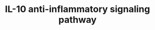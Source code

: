 ---
annotations:
- id: PW:0000003
  parent: signaling pathway
  type: Pathway Ontology
  value: signaling pathway
authors:
- Laurent
- Fehrhart
- Eweitz
- Egonw
citedin:
- link: PMC8099445
  title: Identification of high‐dimensional omics‐derived predictors for tumor growth
    dynamics using machine learning and pharmacometric modeling (2021)
- link: PMC7756074
  title: A Network-Based Analysis Reveals the Mechanism Underlying Vitamin D in Suppressing
    Cytokine Storm and Virus in SARS-CoV-2 Infection (2020)
- link: PMC7573595
  title: Finding disease modules for cancer and COVID-19 in gene co-expression networks
    with the Core&Peel method (2020)
description: IL-10 Anti-inflammatory Signaling Pathway. Pathway based on Biocarta
  pathway (M6778). https://cgap.nci.nih.gov/Pathways/BioCarta/h_il10Pathway  IL-10
  binds to its respective IL-10 receptor which activates the JAK/STAT pathway and
  MAPK pathway involving the p38 kinases. This leads to the induction of the enzyme
  heme oxygenase-1 (HMOX1) which is involved in the biosynthesis of heme, and catalyzes
  the reaction producing the heme precursor biliverdin. The ani-inflammatory actions
  of HMOX appear to be the result of signaling by carbon monoxide which inhibits pro-inflammatory
  cytokine production.
last-edited: 2021-05-22
ndex: 49df895c-8b6b-11eb-9e72-0ac135e8bacf
organisms:
- Homo sapiens
redirect_from:
- /index.php/Pathway:WP4495
- /instance/WP4495
- /instance/WP4495_r123501
revision: r123501
schema-jsonld:
- '@context': https://schema.org/
  '@id': https://wikipathways.github.io/pathways/WP4495.html
  '@type': Dataset
  creator:
    '@type': Organization
    name: WikiPathways
  description: IL-10 Anti-inflammatory Signaling Pathway. Pathway based on Biocarta
    pathway (M6778). https://cgap.nci.nih.gov/Pathways/BioCarta/h_il10Pathway  IL-10
    binds to its respective IL-10 receptor which activates the JAK/STAT pathway and
    MAPK pathway involving the p38 kinases. This leads to the induction of the enzyme
    heme oxygenase-1 (HMOX1) which is involved in the biosynthesis of heme, and catalyzes
    the reaction producing the heme precursor biliverdin. The ani-inflammatory actions
    of HMOX appear to be the result of signaling by carbon monoxide which inhibits
    pro-inflammatory cytokine production.
  keywords:
  - BLVRA
  - BLVRB
  - Bilirubin
  - Biliverdin
  - CO
  - HMOX1
  - Heme
  - IL10
  - IL10RA
  - IL10RB
  - IL1A
  - IL6
  - JAK1
  - STAT1
  - STAT2
  - STAT3
  - TNF
  license: CC0
  name: 'IL-10 anti-inflammatory signaling pathway '
seo: CreativeWork
title: 'IL-10 anti-inflammatory signaling pathway '
wpid: WP4495
---